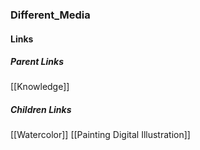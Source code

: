 ### Different_Media
#### Links
##### Parent Links
[[Knowledge]]
##### Children Links
[[Watercolor]]
[[Painting Digital Illustration]]
